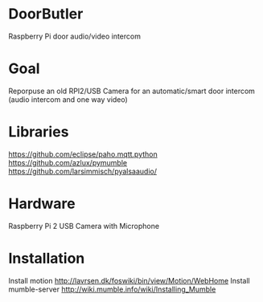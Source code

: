 # DoorButler
Raspberry Pi door audio/video intercom

# Goal
Reporpuse an old RPI2/USB Camera for an automatic/smart door intercom (audio intercom and one way video)

# Libraries
https://github.com/eclipse/paho.mqtt.python
https://github.com/azlux/pymumble
https://github.com/larsimmisch/pyalsaaudio/

# Hardware
Raspberry Pi 2
USB Camera with Microphone

# Installation
Install motion <http://lavrsen.dk/foswiki/bin/view/Motion/WebHome>
Install mumble-server <http://wiki.mumble.info/wiki/Installing_Mumble>


